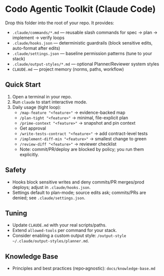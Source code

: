 # Codo Agentic Toolkit (Claude Code)

Drop this folder into the root of your repo. It provides:
- `.claude/commands/*.md` — reusable slash commands for spec → plan → implement → verify loops
- `.claude/hooks.json` — deterministic guardrails (block sensitive edits, auto-format after edits)
- `.claude/settings.json` — baseline permission patterns (tune to your stack)
- `.claude/output-styles/*.md` — optional Planner/Reviewer system styles
- `CLAUDE.md` — project memory (norms, paths, workflow)

## Quick Start
1) Open a terminal in your repo.
2) Run `claude` to start interactive mode.
3) Daily usage (tight loop):
   - `/map-feature "<feature>"` → evidence-backed map
   - `/plan-tight "<feature>"` → minimal, file-explicit plan
   - `/prime-context "<feature>"` → snapshot and pin context
   - Get approval
   - `/write-tests-contract "<feature>"` → add contract-level tests
   - `/implement-diff-min "<feature>"` → smallest change to green
   - `/review-diff "<feature>"` → reviewer checklist
   - Note: commit/PR/deploy are blocked by policy; you run them explicitly.

## Safety
- Hooks block sensitive writes and deny commits/PR merges/prod deploys; adjust in `.claude/hooks.json`.
- Settings default to plan-mode; source edits ask; commits/PRs are denied; see `.claude/settings.json`.

## Tuning
- Update `CLAUDE.md` with your real scripts/paths.
- Extend `allowed-tools` per command for your stack.
- Consider enabling a custom output style: `/output-style ~/.claude/output-styles/planner.md`.

## Knowledge Base
- Principles and best practices (repo‑agnostic): `docs/knowledge-base.md`

